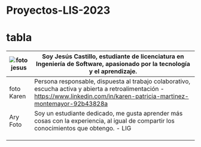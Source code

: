 # Proyectos-LIS-2023
# tabla 
| ![foto jesus](https://media.licdn.com/dms/image/D4E03AQGvPqxxSDkOxg/profile-displayphoto-shrink_400_400/0/1693156333411?e=1700697600&v=beta&t=_IoPqEaRz3wU1FOxWejfyg2pdZJVeKNXh2onK6wLdTM)  | Soy Jesús Castillo, estudiante de licenciatura en Ingeniería de Software, apasionado por la tecnología y el aprendizaje.  |
|---|---|
| foto Karen   |  Persona responsable, dispuesta al trabajo colaborativo, escucha activa y abierta a retroalimentación - https://www.linkedin.com/in/karen-patricia-martinez-montemayor-92b43828a |
| Ary Foto  | Soy un estudiante dedicado, me gusta aprender más cosas con la experiencia, al igual de compartir los conocimientos que obtengo. - LIG|
|   |   | 
|   |   |
|   |   |
